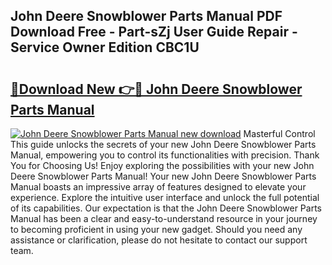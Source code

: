 ## John Deere Snowblower Parts Manual PDF Download Free - Part-sZj User Guide Repair - Service Owner Edition CBC1U

# <h2><a href="http://bc86899.oget.top/?id=John+Deere+Snowblower+Parts+Manual">🔗Download New 👉🔴 John Deere Snowblower Parts Manual</a></h2>

[![John Deere Snowblower Parts Manual new download](https://i.imgur.com/5g1atiW.png)](http://bc86899.oget.top/?id=John+Deere+Snowblower+Parts+Manual)
Masterful Control This guide unlocks the secrets of your new John Deere Snowblower Parts Manual, empowering you to control its functionalities with precision. Thank You for Choosing Us! Enjoy exploring the possibilities with your new John Deere Snowblower Parts Manual! Your new John Deere Snowblower Parts Manual boasts an impressive array of features designed to elevate your experience. Explore the intuitive user interface and unlock the full potential of its capabilities. Our expectation is that the John Deere Snowblower Parts Manual has been a clear and easy-to-understand resource in your journey to becoming proficient in using your new gadget. Should you need any assistance or clarification, please do not hesitate to contact our support team.

